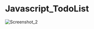 # Javascript_TodoList
![Screenshot_2](https://user-images.githubusercontent.com/75725469/214847182-ce806cd8-ded9-43cb-a8bd-35df5d7a5410.png)
